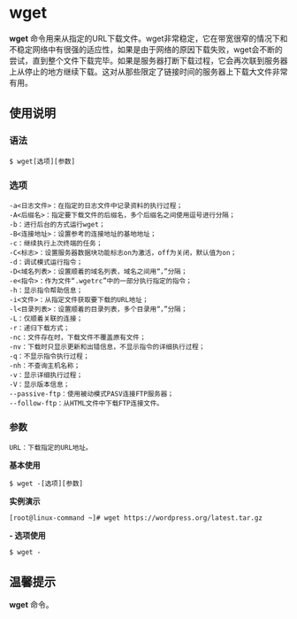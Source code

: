 # wget

**wget** 命令用来从指定的URL下载文件。wget非常稳定，它在带宽很窄的情况下和不稳定网络中有很强的适应性，如果是由于网络的原因下载失败，wget会不断的尝试，直到整个文件下载完毕。如果是服务器打断下载过程，它会再次联到服务器上从停止的地方继续下载。这对从那些限定了链接时间的服务器上下载大文件非常有用。

## 使用说明

### 语法

```
$ wget[选项][参数]
```

### 选项

```
-a<日志文件>：在指定的日志文件中记录资料的执行过程； 
-A<后缀名>：指定要下载文件的后缀名，多个后缀名之间使用逗号进行分隔； 
-b：进行后台的方式运行wget； 
-B<连接地址>：设置参考的连接地址的基地地址； 
-c：继续执行上次终端的任务； 
-C<标志>：设置服务器数据块功能标志on为激活，off为关闭，默认值为on；
-d：调试模式运行指令； 
-D<域名列表>：设置顺着的域名列表，域名之间用“，”分隔； 
-e<指令>：作为文件“.wgetrc”中的一部分执行指定的指令； 
-h：显示指令帮助信息； 
-i<文件>：从指定文件获取要下载的URL地址； 
-l<目录列表>：设置顺着的目录列表，多个目录用“，”分隔； 
-L：仅顺着关联的连接； 
-r：递归下载方式； 
-nc：文件存在时，下载文件不覆盖原有文件； 
-nv：下载时只显示更新和出错信息，不显示指令的详细执行过程； 
-q：不显示指令执行过程； 
-nh：不查询主机名称； 
-v：显示详细执行过程； 
-V：显示版本信息； 
--passive-ftp：使用被动模式PASV连接FTP服务器； 
--follow-ftp：从HTML文件中下载FTP连接文件。

```

### 参数
```
URL：下载指定的URL地址。
```

**基本使用**

```
$ wget -[选项][参数]
```

**实例演示**

```
[root@linux-command ~]# wget https://wordpress.org/latest.tar.gz
```

**- 选项使用**

```
$ wget -
```

## 温馨提示

**wget** 命令。
